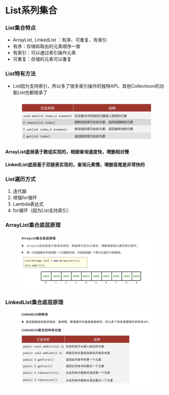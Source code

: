 # List系列集合

### List集合特点

* ArrayList, LinkedList ：有序、可重复、有索引
* 有序：存储和取出的元素顺序一致
* 有索引：可以通过索引操作元素
* 可重复：存储的元素可以重复

### List特有方法

* List因为支持索引，所以多了很多索引操作的独特API，其他Collectioon的功能List也都继承了

<figure><img src="../.gitbook/assets/Screen Shot 2022-11-02 at 2.30.32 PM.png" alt=""><figcaption></figcaption></figure>

#### ArrayList底层基于数组实现的，根据查询速度快，增删相对慢

#### LinkedList底层基于双链表实现的，查询元素慢，增删首尾是非常快的

### List遍历方式

1. 迭代器
2. 增强for循环
3. Lambda表达式
4. for循环（因为List支持索引）

### ArrayList集合底层原理

<figure><img src="../.gitbook/assets/Screen Shot 2022-11-02 at 3.14.27 PM.png" alt=""><figcaption></figcaption></figure>

### &#x20;LinkedList集合底层原理

<figure><img src="../.gitbook/assets/Screen Shot 2022-11-02 at 3.29.18 PM.png" alt=""><figcaption></figcaption></figure>

